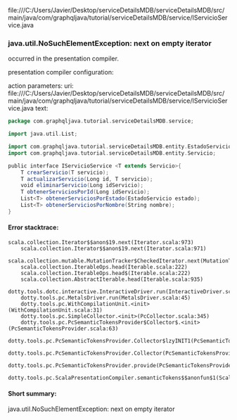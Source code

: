 file:///C:/Users/Javier/Desktop/serviceDetailsMDB/serviceDetailsMDB/src/main/java/com/graphqljava/tutorial/serviceDetailsMDB/service/IServicioService.java
### java.util.NoSuchElementException: next on empty iterator

occurred in the presentation compiler.

presentation compiler configuration:


action parameters:
uri: file:///C:/Users/Javier/Desktop/serviceDetailsMDB/serviceDetailsMDB/src/main/java/com/graphqljava/tutorial/serviceDetailsMDB/service/IServicioService.java
text:
```scala
package com.graphqljava.tutorial.serviceDetailsMDB.service;

import java.util.List;

import com.graphqljava.tutorial.serviceDetailsMDB.entity.EstadoServicio;
import com.graphqljava.tutorial.serviceDetailsMDB.entity.Servicio;

public interface IServicioService <T extends Servicio>{
    T crearServicio(T servicio);
    T actualizarServicio(Long id, T servicio);
    void eliminarServicio(Long idServicio);
    T obtenerServiciosPorId(Long idServicio);
    List<T> obtenerServiciosPorEstado(EstadoServicio estado);
    List<T> obtenerServiciosPorNombre(String nombre);
}

```



#### Error stacktrace:

```
scala.collection.Iterator$$anon$19.next(Iterator.scala:973)
	scala.collection.Iterator$$anon$19.next(Iterator.scala:971)
	scala.collection.mutable.MutationTracker$CheckedIterator.next(MutationTracker.scala:76)
	scala.collection.IterableOps.head(Iterable.scala:222)
	scala.collection.IterableOps.head$(Iterable.scala:222)
	scala.collection.AbstractIterable.head(Iterable.scala:935)
	dotty.tools.dotc.interactive.InteractiveDriver.run(InteractiveDriver.scala:164)
	dotty.tools.pc.MetalsDriver.run(MetalsDriver.scala:45)
	dotty.tools.pc.WithCompilationUnit.<init>(WithCompilationUnit.scala:31)
	dotty.tools.pc.SimpleCollector.<init>(PcCollector.scala:345)
	dotty.tools.pc.PcSemanticTokensProvider$Collector$.<init>(PcSemanticTokensProvider.scala:63)
	dotty.tools.pc.PcSemanticTokensProvider.Collector$lzyINIT1(PcSemanticTokensProvider.scala:63)
	dotty.tools.pc.PcSemanticTokensProvider.Collector(PcSemanticTokensProvider.scala:63)
	dotty.tools.pc.PcSemanticTokensProvider.provide(PcSemanticTokensProvider.scala:88)
	dotty.tools.pc.ScalaPresentationCompiler.semanticTokens$$anonfun$1(ScalaPresentationCompiler.scala:109)
```
#### Short summary: 

java.util.NoSuchElementException: next on empty iterator